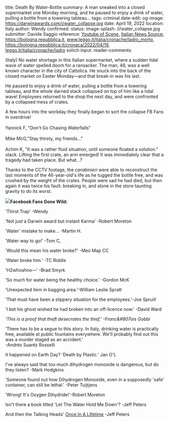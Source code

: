 title: Death By Water-Bottle
summary: A man sneaked into a closed supermarket one Monday morning, and he paused to enjoy a drink of water, pulling a bottle from a towering tableau...
tags: criminal
date-edit:
og-image: https://darwinawards.com/i/water_collapse.jpg
date: April 19, 2022
location: Italy
author: Wendy
confirmed: 
status:
image-splash: /i/water_collapse.jpg
submitter: Davide Saggio
reference: <A href="https://www.youtube.com/watch?v=r_0kDCOL0yY">Youtube of Scene,</a> <A href="https://bologna.repubblica.it/cronaca/2022/04/19/news/cattolica_rimini_ladro_pasquetta_casse_acqua-346073643/">Italian News Source: https://bologna.repubblica.it</a>, <a href="https://www.leggo.it/italia/cronache/ladro_morto_schiacciato_acqua_supermercato_rimini_oggi_19_aprile_2022-6638119.html?fbclid=IwAR1mhqV0EPggfIZ0JgghIz2HPtbtbKn7QLQQWXFSG9MweVqtMrWSHVq4Bnw">www.leggo.it/italia/cronache/ladro_morto</a>, <a href="https://bologna.repubblica.it/cronaca/2022/04/19/news/cattolica_rimini_ladro_pasquetta_casse_acqua-346073643/?ref=fbplbo&fbclid=IwAR1nHt3aeUvHi4oJBmAlttT2Q8Aog3VAWezuh3rGSb48UQbsxipImEosiz8">https://bologna.repubblica.it/cronaca/2022/04/19</a>, <a href="https://www.leggo.it/italia/cronache/ladro_morto_schiacciato_acqua_supermercato_rimini_oggi_19_aprile_2022-6638119.html?fbclid=IwAR1mhqV0EPggfIZ0JgghIz2HPtbtbKn7QLQQWXFSG9MweVqtMrWSHVq4Bnw">leggo.it/italia/cronache/ladro</a>
solicit-input:
reader-comments:


<p>
(Italy) No water shortage in this Italian supermarket, where
a sudden tidal wave of water spelled doom for a ransacker. The man, 46,
was a well known character in the city of Cattolica. He snuck into the
back of the closed market on Easter Monday&mdash;and that break-in was his
last.

He paused to enjoy a drink of water, pulling a bottle from a towering
tableau, and the whole darned stack collapsed on top of him like a tidal
wave! Employees returned to the shop the next day, and were confronted by
a collapsed mess of crates.
<p>
A few hours into the workday they finally began to sort the collapse
<span id=sidebar1>FB Fans in overdrive!
<br>&nbsp;<br>
Yannick F,&nbsp;"Don't Go Chasing Waterfalls"
<br>&nbsp;<br>
Mike McG,"Stay thirsty, my friends..."
<br>&nbsp;<br>
Achim K,&nbsp;"It was a rather fluid situation, until someone floated a solution."
</span>
stack. Lifting the first crate, an arm emerged! It was immediately clear
that a tragedy had taken place. But what...?

Thanks to the CCTV footage, the <em>carabinieri</em> were able to
reconstruct the last moments of the 46-year-old's life as he tugged the
bottle free, and was crushed by the weight of the crates. People were sad
he had died, but then again it was twice his fault: breaking in,
and&nbsp;alone in the store&nbsp;taunting gravity to do its worst.

</p>

<div id="review">
<p id="yes">
<img id="yes-no" src="/i/icon/mini_yes.jpg"><B>Facebook Fans Gone Wild:</B><br>

<i class="fa fa-signal"></i> 'Thirst Trap' -Wendy<br>

<i class="fa fa-bomb"></i> 'Not just a Darwin award but instant Karma' -Robert Moreton<br>

<i class="fa fa-bomb"></i> 'Water' mistake to make... -Martin H.<br>

<i class="fa fa-bomb"></i> 'Water way to go!' -Tom&nbsp;C,<br>

<i class="fa fa-bomb"></i> 'Would&nbsp;this mean his water broke?' -Meo Map CC<br>

<i class="fa fa-bomb"></i> 'Water broke him.' -TC Riddle <br>

<i class="fa fa-bomb"></i> 'H2whoahno&mdash;' -Brad Smyrk<br>

<i class="fa fa-bomb"></i> 'So much for water being the healthy choice.' -Gordon McK<br>

<i class="fa fa-bomb"></i> 'Unexpected item in bagging area.'-William Leslie Spratt<br>

<i class="fa fa-bomb"></i>'That must have been a slippery situation for the employees.'-Joe Spruill<br>

<i class="fa fa-bomb"></i> 'I bet his ghost wished he had broken into an
off-licence now.' -David Ward<br>

<i class="fa fa-signal"> 'This is a proof that theft desecrates the thief.'
-Franc&#807ois Gobbi</i><br>

<i class="fa fa-bomb"></i> 'There has to be a segue
to this story. In Italy, drinking water is practically free, available at
public fountains everywhere. We'll probably find out this was a murder
staged as an accident.'<Br> -Andr&eacute;s Suar&eacute;z Rosselli<br>

<i class="fa fa-bomb"></i> It happened on Earth Day? 'Death by Plastic.' Jan O'L<br>

<i class="fa fa-bomb"></i> I've always said that too much dihydrogen monoxide is dangerous, but do
they listen? -Mark Hodgkins<br>

<i class="fa fa-bomb"></i> 'Someone found out how Dihydrogen Monoxide, even in a supposedly 'safe'
container, can still be lethal.' -Peter Tuijtjens<br>

<i class="fa fa-arrows-alt"></i> 'Wrong! It's Oxygen Dihydride!'-Robert Moreton<br>

<i class="fa fa-bomb"></i> Isn't there a book titled 'Let The Water Hold
Me Down'? -Jeff Peters<br>

<i class="fa fa-signal"></i> And then the Talking
Heads' <a href="https://www.youtube.com/watch?v=5IsSpAOD6K8">Once In A
Lifetime</a> -Jeff Peters

</p>
</div>

